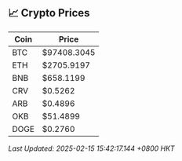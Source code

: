 ## 📈 Crypto Prices

| Coin | Price |
| ---- | ----- |
| BTC | $97408.3045 |
| ETH | $2705.9197 |
| BNB | $658.1199 |
| CRV | $0.5262 |
| ARB | $0.4896 |
| OKB | $51.4899 |
| DOGE | $0.2760 |

_Last Updated: 2025-02-15 15:42:17.144 +0800 HKT_